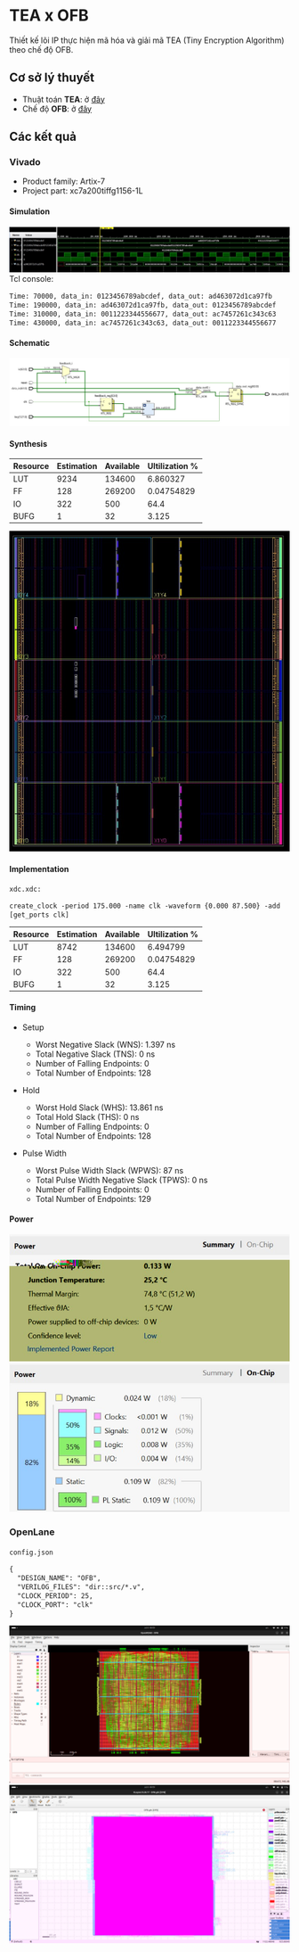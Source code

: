 # TEA x OFB
 Thiết kế lõi IP thực hiện mã hóa và giải mã TEA (Tiny Encryption Algorithm) theo chế độ OFB.
## Cơ sở lý thuyết
- Thuật toán **TEA**: ở [đây](https://www.tayloredge.com/reference/Mathematics/TEA-XTEA.pdf)
- Chế độ **OFB**: ở [đây](https://www.geeksforgeeks.org/block-cipher-modes-of-operation/)
## Các kết quả
### Vivado
- Product family: Artix-7
- Project part: xc7a200tiffg1156-1L

#### Simulation
![Simulation](/img/simulation.jpg)
Tcl console:
```
Time: 70000, data_in: 0123456789abcdef, data_out: ad463072d1ca97fb
Time: 190000, data_in: ad463072d1ca97fb, data_out: 0123456789abcdef
Time: 310000, data_in: 0011223344556677, data_out: ac7457261c343c63
Time: 430000, data_in: ac7457261c343c63, data_out: 0011223344556677
```

#### Schematic
![Schematic](/img/schematic.jpg)

#### Synthesis
|Resource|Estimation|Available|Ultilization \%|
|--------------|------- |------|-------|
| LUT  | 9234  | 134600 | 6.860327     |
| FF   | 128   | 269200 | 0.04754829   |
| IO   | 322   | 500    | 64.4         |
| BUFG | 1     | 32     | 3.125        |

![Layout](/img/layout.jpg)
#### Implementation
`xdc.xdc:`
```
create_clock -period 175.000 -name clk -waveform {0.000 87.500} -add [get_ports clk]
```
|Resource|Estimation|Available|Ultilization \%|
|--------------|------- |------|-------|
| LUT  | 8742  | 134600 | 6.494799     |
| FF   | 128   | 269200 | 0.04754829   |
| IO   | 322   | 500    | 64.4         |
| BUFG | 1     | 32     | 3.125        |

#### Timing
- Setup
    - Worst Negative Slack (WNS): 1.397 ns
    - Total Negative Slack (TNS): 0 ns
    - Number of Falling Endpoints: 0
    - Total Number of Endpoints: 128

- Hold
    - Worst Hold Slack (WHS): 13.861 ns
    - Total Hold Slack (THS): 0 ns
    - Number of Falling Endpoints: 0
    - Total Number of Endpoints: 128

- Pulse Width
    - Worst Pulse Width Slack (WPWS): 87 ns
    - Total Pulse Width Negative Slack (TPWS): 0 ns
    - Number of Falling Endpoints: 0
    - Total Number of Endpoints: 129

#### Power
![Summary](/img/summary.jpg)
![On-Chip](/img/onchip.jpg)

### OpenLane
`config.json`
```
{
  "DESIGN_NAME": "OFB",
  "VERILOG_FILES": "dir::src/*.v",
  "CLOCK_PERIOD": 25,
  "CLOCK_PORT": "clk"
}
```
![Summary](/img/a.jpg)
![On-Chip](/img/b.jpg)